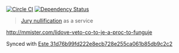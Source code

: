 [![Circle CI](https://circleci.com/gh/steida/vetoapp.svg?style=svg)](https://circleci.com/gh/steida/vetoapp)
[![Dependency Status](https://david-dm.org/steida/vetoapp.svg)](https://david-dm.org/steida/vetoapp)

> [Jury nullification](https://en.wikipedia.org/wiki/Jury_nullification) as a service

http://mmister.com/lidove-veto-co-to-je-a-proc-to-funguje

Synced with [Este 31d76b99fd222e8ecb728e255ca061b85db9c2c2](https://github.com/este/este/commit/31d76b99fd222e8ecb728e255ca061b85db9c2c2)
